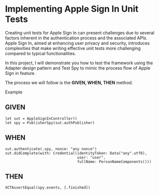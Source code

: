 # Implementing Apple Sign In Unit Tests

Creating unit tests for Apple Sign In can present challenges due to several factors inherent in the authentication process and the associated APIs. Apple Sign In, aimed at enhancing user privacy and security, introduces complexities that make writing effective unit tests more challenging compared to typical functionalities. 

In this project, I will demonstrate you how to test the framework using the Adapter design pattern and Test Spy to mimic the process flow of Apple Sign in feature.

The process we will follow is the **GIVEN, WHEN, THEN** method.

Example 
 

GIVEN  
-----
```
let sut = AppleSignInController()
let spy = PublisherSpy(sut.authPublisher)
```

WHEN  
-----
```
sut.authenticate(.spy, nonce: "any nonce")
sut.didComplete(with: Credential(identityToken: Data("any".utf8),
                                 user: "user",
                                 fullName: PersonNameComponents()))
```
 
THEN  
-----
```
XCTAssertEqual(spy.events, [.finished])
```
 
